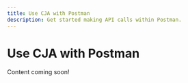 ```yaml
---
title: Use CJA with Postman
description: Get started making API calls within Postman.
---
```


# Use CJA with Postman

Content coming soon!
